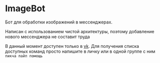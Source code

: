 # ImageBot
Бот для обработки изображений в мессенджерах.

Написан с использованием чистой архитектуры, поэтому добавление нового мессенджера не составит труда

В данный момент доступен только в [vk](https://vk.com/real_image_bot). Для получения списка доступных команд просто напишите в личку или в одной группе с ним `пикча пайп помощь`
